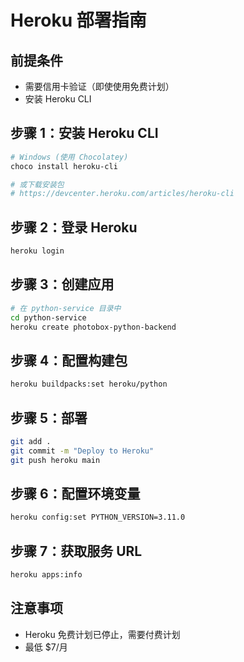 # Heroku 部署指南

## 前提条件

- 需要信用卡验证（即使使用免费计划）
- 安装 Heroku CLI

## 步骤 1：安装 Heroku CLI

```bash
# Windows (使用 Chocolatey)
choco install heroku-cli

# 或下载安装包
# https://devcenter.heroku.com/articles/heroku-cli
```

## 步骤 2：登录 Heroku

```bash
heroku login
```

## 步骤 3：创建应用

```bash
# 在 python-service 目录中
cd python-service
heroku create photobox-python-backend
```

## 步骤 4：配置构建包

```bash
heroku buildpacks:set heroku/python
```

## 步骤 5：部署

```bash
git add .
git commit -m "Deploy to Heroku"
git push heroku main
```

## 步骤 6：配置环境变量

```bash
heroku config:set PYTHON_VERSION=3.11.0
```

## 步骤 7：获取服务 URL

```bash
heroku apps:info
```

## 注意事项

- Heroku 免费计划已停止，需要付费计划
- 最低 $7/月






